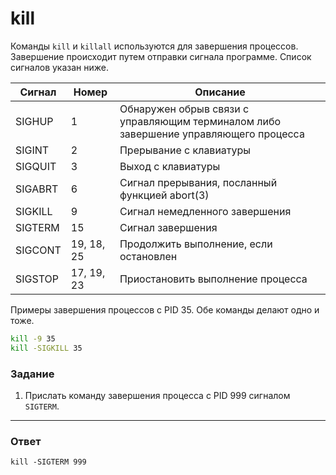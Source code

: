 # kill

Команды `kill` и `killall` используются для завершения процессов. Завершение происходит
путем отправки сигнала программе. Список сигналов указан ниже.

| Сигнал  | Номер      | Описание                                                                             |
| ------- | ---------- | ------------------------------------------------------------------------------------ |
| SIGHUP  | 1          | Обнаружен обрыв связи с управляющим терминалом либо завершение управляющего процесса |
| SIGINT  | 2          | Прерывание с клавиатуры                                                              |
| SIGQUIT | 3          | Выход с клавиатуры                                                                   |
| SIGABRT | 6          | Сигнал прерывания, посланный функцией abort(3)                                       |
| SIGKILL | 9          | Сигнал немедленного завершения                                                       |
| SIGTERM | 15         | Сигнал завершения                                                                    |
| SIGCONT | 19, 18, 25 | Продолжить выполнение, если остановлен                                               |
| SIGSTOP | 17, 19, 23 | Приостановить выполнение процесса                                                    |

Примеры завершения процессов с PID 35. Обе команды делают одно и тоже.

```bash
kill -9 35
kill -SIGKILL 35
```

### Задание

1. Прислать команду завершения процесса c PID 999 сигналом `SIGTERM`.

---

### Ответ

```
kill -SIGTERM 999
```